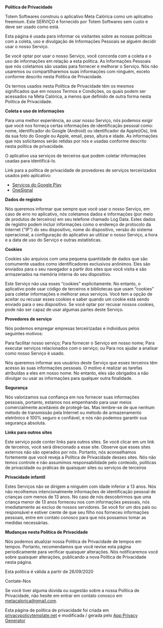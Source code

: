 **Política de Privacidade**

Totem Softwares construiu o aplicativo Meta Calórica como um aplicativo freemium. Este SERVIÇO é fornecido por Totem Softwares sem custo e deve ser usado como está.

Esta página é usada para informar os visitantes sobre as nossas políticas com a coleta, uso e divulgação de Informações Pessoais se alguém decidir usar o nosso Serviço.

Se você optar por usar o nosso Serviço, você concorda com a coleta e o uso de informações em relação a esta política. As Informações Pessoais que nós coletamos são usadas para fornecer e melhorar o Serviço. Nós não usaremos ou compartilharemos suas informações com ninguém, exceto conforme descrito nesta Política de Privacidade.

Os termos usados ​​nesta Política de Privacidade têm os mesmos significados que em nossos Termos e Condições, os quais podem ser acessados ​​na Meta Calórica, a menos que definido de outra forma nesta Política de Privacidade.

**Coleta e uso de informações**

Para uma melhor experiência, ao usar nosso Serviço, nós podemos exigir que você nos forneça certas informações de identificação pessoal como: nome, identificador do Google (Android) ou identificador da Apple(iOs), link da sua foto do Google ou Apple, email, peso, altura e idade. As informações que nós solicitamos serão retidas por nós e usadas conforme descrito nesta política de privacidade.

O aplicativo usa serviços de terceiros que podem coletar informações usadas para identificá-lo.

Link para a política de privacidade de provedores de serviços terceirizados usados ​​pelo aplicativo:

*   [Serviços do Google Play](https://policies.google.com/terms)
*   [OneSignal](https://onesignal.com/tos)

**Dados de registro**

Nós queremos informar que sempre que você usar o nosso Serviço, em caso de erro no aplicativo, nós coletamos dados e informações (por meio de produtos de terceiros) em seu telefone chamado Log Data. Estes dados de registro podem incluir informações como o endereço de protocolo da Internet ("IP") do seu dispositivo, nome do dispositivo, versão do sistema operacional, a configuração do aplicativo ao utilizar o nosso Serviço, a hora e a data de uso do Serviço e outras estatísticas.

**Cookies**

Cookies são arquivos com uma pequena quantidade de dados que são comumente usados ​​como identificadores exclusivos anônimos. Eles são enviados para o seu navegador a partir dos sites que você visita e são armazenados na memória interna do seu dispositivo.

Este Serviço não usa esses “cookies” explicitamente. No entanto, o aplicativo pode usar código de terceiros e bibliotecas que usam “cookies” para coletar informações e melhorar seus serviços. Você tem a opção de aceitar ou recusar esses cookies e saber quando um cookie está sendo enviado para o seu dispositivo. Se você optar por recusar nossos cookies, pode não ser capaz de usar algumas partes deste Serviço.

**Provedores de serviço**

Nós podemos empregar empresas terceirizadas e indivíduos pelos seguintes motivos:

Para facilitar nosso serviço;
Para fornecer o Serviço em nosso nome;
Para executar serviços relacionados com o serviço;
ou
Para nos ajudar a analisar como nosso Serviço é usado.

Nós queremos informar aos usuários deste Serviço que esses terceiros têm acesso às suas informações pessoais. O motivo é realizar as tarefas atribuídas a eles em nosso nome. No entanto, eles são obrigados a não divulgar ou usar as informações para qualquer outra finalidade.

**Segurança**

Nós valorizamos sua confiança em nos fornecer suas informações pessoais, portanto, estamos nos empenhando para usar meios comercialmente aceitáveis ​​de protegê-las. Mas lembre-se de que nenhum método de transmissão pela Internet ou método de armazenamento eletrônico é 100% seguro e confiável, e nós não podemos garantir sua segurança absoluta.

**Links para outros sites**

Este serviço pode conter links para outros sites. Se você clicar em um link de terceiros, você será direcionado a esse site. Observe que esses sites externos não são operados por nós. Portanto, nós aconselhamos fortemente que você reveja a Política de Privacidade desses sites. Nós não temos controle e não assumimos responsabilidade pelo conteúdo, políticas de privacidade ou práticas de quaisquer sites ou serviços de terceiros

**Privacidade infantil**

Estes Serviços não se dirigem a ninguém com idade inferior a 13 anos. Nós não recolhemos intencionalmente informações de identificação pessoal de crianças com menos de 13 anos. No caso de nós descobrirmos que uma criança menor de 13 anos forneceu nos com informações pessoais, nós imediatamente as excluo de nossos servidores. Se você for um dos pais ou responsável e estiver ciente de que seu filho nos forneceu informações pessoais, entre em contato conosco para que nós possamos tomar as medidas necessárias.

**Mudanças nesta Política de Privacidade**

Nós podemos atualizar nossa Política de Privacidade de tempos em tempos. Portanto, recomendamos que você revise esta página periodicamente para verificar quaisquer alterações. Nós notificaremos você sobre quaisquer alterações, publicando a nova Política de Privacidade nesta página.

Esta política é válida a partir de 26/09/2020

Contate-Nos

Se você tiver alguma dúvida ou sugestão sobre a nossa Política de Privacidade, não hesite em entrar em contato conosco em metacalorica@gmail.com.

Esta página de política de privacidade foi criada em [privacypolicytemplate.net](https://privacypolicytemplate.net) e modificada / gerada pelo [App Privacy Generator](https://app-privacy-policy-generator.firebaseapp.com/)